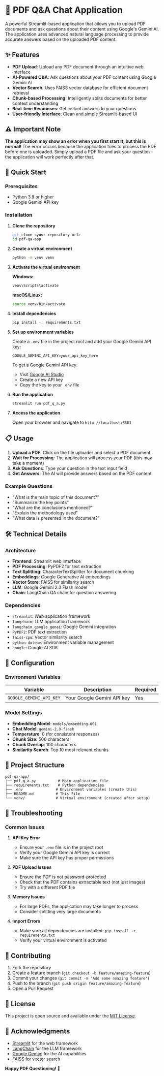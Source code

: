 # 📄 PDF Q&A Chat Application

A powerful Streamlit-based application that allows you to upload PDF documents and ask questions about their content using Google's Gemini AI. The application uses advanced natural language processing to provide accurate answers based on the uploaded PDF content.

## ✨ Features

- **PDF Upload**: Upload any PDF document through an intuitive web interface
- **AI-Powered Q&A**: Ask questions about your PDF content using Google Gemini AI
- **Vector Search**: Uses FAISS vector database for efficient document retrieval
- **Chunk-based Processing**: Intelligently splits documents for better context understanding
- **Real-time Responses**: Get instant answers to your questions
- **User-friendly Interface**: Clean and simple Streamlit-based UI

## ⚠️ Important Note

**The application may show an error when you first start it, but this is normal!** The error occurs because the application tries to process the PDF before one is uploaded. Simply upload a PDF file and ask your question - the application will work perfectly after that.

## 🚀 Quick Start

### Prerequisites

- Python 3.8 or higher
- Google Gemini API key

### Installation

1. **Clone the repository**
   ```bash
   git clone <your-repository-url>
   cd pdf-qa-app
   ```

2. **Create a virtual environment**
   ```bash
   python -m venv venv
   ```

3. **Activate the virtual environment**
   
   **Windows:**
   ```bash
   venv\Scripts\activate
   ```
   
   **macOS/Linux:**
   ```bash
   source venv/bin/activate
   ```

4. **Install dependencies**
   ```bash
   pip install -r requirements.txt
   ```

5. **Set up environment variables**
   
   Create a `.env` file in the project root and add your Google Gemini API key:
   ```
   GOOGLE_GEMINI_API_KEY=your_api_key_here
   ```
   
   To get a Google Gemini API key:
   - Visit [Google AI Studio](https://makersuite.google.com/app/apikey)
   - Create a new API key
   - Copy the key to your `.env` file

6. **Run the application**
   ```bash
   streamlit run pdf_q_a.py
   ```

7. **Access the application**
   
   Open your browser and navigate to `http://localhost:8501`

## 📋 Usage

1. **Upload a PDF**: Click on the file uploader and select a PDF document
2. **Wait for Processing**: The application will process your PDF (this may take a moment)
3. **Ask Questions**: Type your question in the text input field
4. **Get Answers**: The AI will provide answers based on the PDF content

### Example Questions

- "What is the main topic of this document?"
- "Summarize the key points"
- "What are the conclusions mentioned?"
- "Explain the methodology used"
- "What data is presented in the document?"


## 🛠️ Technical Details

### Architecture

- **Frontend**: Streamlit web interface
- **PDF Processing**: PyPDF2 for text extraction
- **Text Splitting**: CharacterTextSplitter for document chunking
- **Embeddings**: Google Generative AI embeddings
- **Vector Store**: FAISS for similarity search
- **LLM**: Google Gemini 2.0 Flash model
- **Chain**: LangChain QA chain for question answering

### Dependencies

- `streamlit`: Web application framework
- `langchain`: LLM application framework
- `langchain_google_genai`: Google Gemini integration
- `PyPDF2`: PDF text extraction
- `faiss-cpu`: Vector similarity search
- `python-dotenv`: Environment variable management
- `google`: Google AI SDK

## 🔧 Configuration

### Environment Variables

| Variable | Description | Required |
|----------|-------------|----------|
| `GOOGLE_GEMINI_API_KEY` | Your Google Gemini API key | Yes |

### Model Settings

- **Embedding Model**: `models/embedding-001`
- **Chat Model**: `gemini-2.0-flash`
- **Temperature**: 0 (for consistent responses)
- **Chunk Size**: 500 characters
- **Chunk Overlap**: 100 characters
- **Similarity Search**: Top 10 most relevant chunks

## 📁 Project Structure

```
pdf-qa-app/
├── pdf_q_a.py          # Main application file
├── requirements.txt    # Python dependencies
├── .env               # Environment variables (create this)
├── README.md          # This file
└── venv/              # Virtual environment (created after setup)
```

## 🐛 Troubleshooting

### Common Issues

1. **API Key Error**
   - Ensure your `.env` file is in the project root
   - Verify your Google Gemini API key is correct
   - Make sure the API key has proper permissions

2. **PDF Upload Issues**
   - Ensure the PDF is not password-protected
   - Check that the PDF contains extractable text (not just images)
   - Try with a different PDF file

3. **Memory Issues**
   - For large PDFs, the application may take longer to process
   - Consider splitting very large documents

4. **Import Errors**
   - Make sure all dependencies are installed: `pip install -r requirements.txt`
   - Verify your virtual environment is activated

## 🤝 Contributing

1. Fork the repository
2. Create a feature branch (`git checkout -b feature/amazing-feature`)
3. Commit your changes (`git commit -m 'Add some amazing feature'`)
4. Push to the branch (`git push origin feature/amazing-feature`)
5. Open a Pull Request

## 📄 License

This project is open source and available under the [MIT License](LICENSE).

## 🙏 Acknowledgments

- [Streamlit](https://streamlit.io/) for the web framework
- [LangChain](https://langchain.com/) for the LLM framework
- [Google Gemini](https://ai.google.dev/) for the AI capabilities
- [FAISS](https://faiss.ai/) for vector search



**Happy PDF Questioning! 🎉**
